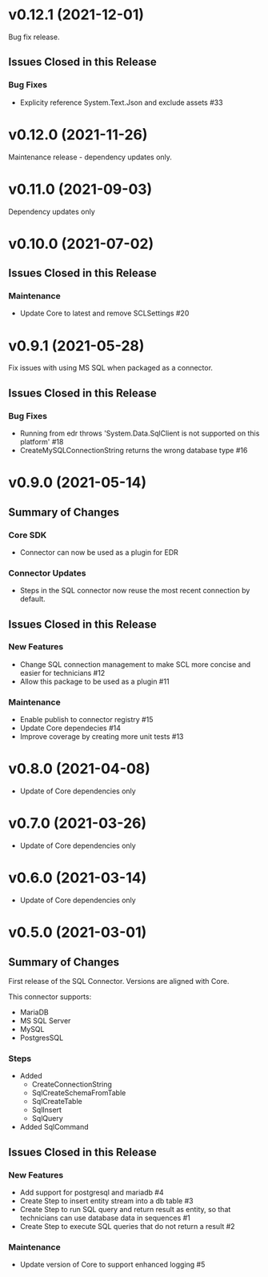# v0.12.1 (2021-12-01)

Bug fix release.

## Issues Closed in this Release

### Bug Fixes

- Explicity reference System.Text.Json and exclude assets
 #33

# v0.12.0 (2021-11-26)

Maintenance release - dependency updates only.

# v0.11.0 (2021-09-03)

Dependency updates only

# v0.10.0 (2021-07-02)

## Issues Closed in this Release

### Maintenance

- Update Core to latest and remove SCLSettings #20

# v0.9.1 (2021-05-28)

Fix issues with using MS SQL when packaged as a connector.

## Issues Closed in this Release

### Bug Fixes

- Running from edr throws 'System.Data.SqlClient is not supported on this platform' #18
- CreateMySQLConnectionString returns the wrong database type #16

# v0.9.0 (2021-05-14)

## Summary of Changes

### Core SDK

- Connector can now be used as a plugin for EDR

### Connector Updates

- Steps in the SQL connector now reuse the most recent connection by default.

## Issues Closed in this Release

### New Features

- Change SQL connection management to make SCL more concise and easier for technicians #12
- Allow this package to be used as a plugin #11

### Maintenance

- Enable publish to connector registry #15
- Update Core dependecies #14
- Improve coverage by creating more unit tests #13

# v0.8.0 (2021-04-08)

- Update of Core dependencies only

# v0.7.0 (2021-03-26)

- Update of Core dependencies only

# v0.6.0 (2021-03-14)

- Update of Core dependencies only

# v0.5.0 (2021-03-01)

## Summary of Changes

First release of the SQL Connector. Versions are aligned with Core.

This connector supports:

- MariaDB
- MS SQL Server
- MySQL
- PostgresSQL

### Steps

- Added
  - CreateConnectionString
  - SqlCreateSchemaFromTable
  - SqlCreateTable
  - SqlInsert
  - SqlQuery
- Added SqlCommand

## Issues Closed in this Release

### New Features

- Add support for postgresql and mariadb #4
- Create Step to insert entity stream into a db table #3
- Create Step to run SQL query and return result as entity, so that technicians can use database data in sequences #1
- Create Step to execute SQL queries that do not return a result #2

### Maintenance

- Update version of Core to support enhanced logging #5

